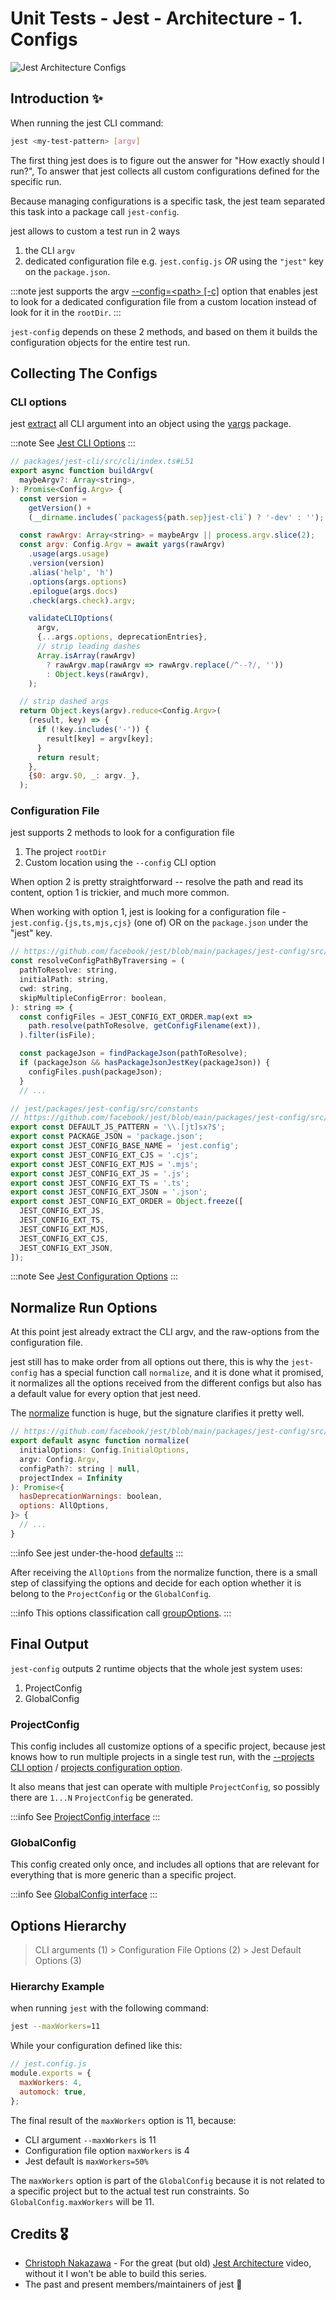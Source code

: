 # Unit Tests - Jest - Architecture - 1. Configs

![Jest Architecture Configs](/img/jest/1-architecture-configs.svg)

## Introduction ✨

When running the jest CLI command:

```bash
jest <my-test-pattern> [argv]

```

The first thing jest does is to figure out the answer for "How exactly should I run?", To answer that jest collects all custom configurations defined for the specific run.

Because managing configurations is a specific task, the jest team separated this task into a package call `jest-config`.

jest allows to custom a test run in 2 ways

1. the CLI `argv`
2. dedicated configuration file e.g. `jest.config.js` _OR_ using the `"jest"` key on the `package.json`.

:::note
jest supports the argv [--config=\<path\> [-c]](https://jestjs.io/docs/cli#--configpath) option
that enables jest to look for a dedicated configuration file from a custom location instead of look for it in the `rootDir`.
:::

`jest-config` depends on these 2 methods, and based on them it builds the configuration objects for the entire test run.

## Collecting The Configs

### CLI options

jest [extract](https://github.com/facebook/jest/blob/e21c5aba950f6019bbfde2f8233ac96d1fcaef42/packages/jest-cli/src/cli/index.ts#L51) all CLI argument into an object using the [yargs](https://github.com/yargs/yargs) package.

:::note
See [Jest CLI Options](https://jestjs.io/docs/cli)
:::

```js
// packages/jest-cli/src/cli/index.ts#L51
export async function buildArgv(
  maybeArgv?: Array<string>,
): Promise<Config.Argv> {
  const version =
    getVersion() +
    (__dirname.includes(`packages${path.sep}jest-cli`) ? '-dev' : '');

  const rawArgv: Array<string> = maybeArgv || process.argv.slice(2);
  const argv: Config.Argv = await yargs(rawArgv)
    .usage(args.usage)
    .version(version)
    .alias('help', 'h')
    .options(args.options)
    .epilogue(args.docs)
    .check(args.check).argv;

    validateCLIOptions(
      argv,
      {...args.options, deprecationEntries},
      // strip leading dashes
      Array.isArray(rawArgv)
        ? rawArgv.map(rawArgv => rawArgv.replace(/^--?/, ''))
        : Object.keys(rawArgv),
    );

  // strip dashed args
  return Object.keys(argv).reduce<Config.Argv>(
    (result, key) => {
      if (!key.includes('-')) {
        result[key] = argv[key];
      }
      return result;
    },
    {$0: argv.$0, _: argv._},
  );
```

### Configuration File

jest supports 2 methods to look for a configuration file

1. The project `rootDir`
2. Custom location using the `--config` CLI option

When option 2 is pretty straightforward -- resolve the path and read its content, option 1 is trickier, and much more common.

When working with option 1, jest is looking for a configuration file - `jest.config.{js,ts,mjs,cjs}` (one of) OR on the `package.json` under the "jest" key.

```js
// https://github.com/facebook/jest/blob/main/packages/jest-config/src/resolveConfigPath.ts#L67
const resolveConfigPathByTraversing = (
  pathToResolve: string,
  initialPath: string,
  cwd: string,
  skipMultipleConfigError: boolean,
): string => {
  const configFiles = JEST_CONFIG_EXT_ORDER.map(ext =>
    path.resolve(pathToResolve, getConfigFilename(ext)),
  ).filter(isFile);

  const packageJson = findPackageJson(pathToResolve);
  if (packageJson && hasPackageJsonJestKey(packageJson)) {
    configFiles.push(packageJson);
  }
  // ...

// jest/packages/jest-config/src/constants
// https://github.com/facebook/jest/blob/main/packages/jest-config/src/constants.ts
export const DEFAULT_JS_PATTERN = '\\.[jt]sx?$';
export const PACKAGE_JSON = 'package.json';
export const JEST_CONFIG_BASE_NAME = 'jest.config';
export const JEST_CONFIG_EXT_CJS = '.cjs';
export const JEST_CONFIG_EXT_MJS = '.mjs';
export const JEST_CONFIG_EXT_JS = '.js';
export const JEST_CONFIG_EXT_TS = '.ts';
export const JEST_CONFIG_EXT_JSON = '.json';
export const JEST_CONFIG_EXT_ORDER = Object.freeze([
  JEST_CONFIG_EXT_JS,
  JEST_CONFIG_EXT_TS,
  JEST_CONFIG_EXT_MJS,
  JEST_CONFIG_EXT_CJS,
  JEST_CONFIG_EXT_JSON,
]);
```

:::note
See [Jest Configuration Options](https://jestjs.io/docs/configuration)
:::

## Normalize Run Options

At this point jest already extract the CLI argv, and the raw-options from the configuration file.

jest still has to make order from all options out there, this is why the `jest-config` has a special function call `normalize`, and it is done what it promised, it normalizes all the options received from the different configs but also has a default value for every option that jest need.

The [normalize](https://github.com/facebook/jest/blob/main/packages/jest-config/src/normalize.ts#L485) function is huge, but the signature clarifies it pretty well.

```js
// https://github.com/facebook/jest/blob/main/packages/jest-config/src/normalize.ts#L485
export default async function normalize(
  initialOptions: Config.InitialOptions,
  argv: Config.Argv,
  configPath?: string | null,
  projectIndex = Infinity
): Promise<{
  hasDeprecationWarnings: boolean,
  options: AllOptions,
}> {
  // ...
}
```

:::info
See jest under-the-hood [defaults](https://github.com/facebook/jest/blob/main/packages/jest-config/src/Defaults.ts)
:::

After receiving the `AllOptions` from the normalize function, there is a small step of classifying the options and decide for each option whether it is belong to the `ProjectConfig` or the `GlobalConfig`.

:::info
This options classification call [groupOptions](https://github.com/facebook/jest/blob/main/packages/jest-config/src/index.ts#L110).
:::

## Final Output

`jest-config` outputs 2 runtime objects that the whole jest system uses:

1. ProjectConfig
2. GlobalConfig

### ProjectConfig

This config includes all customize options of a specific project, because jest knows how to run multiple projects in a single test run, with the [--projects CLI option](https://jestjs.io/docs/cli#--projects-path1--pathn) / [projects configuration option](https://jestjs.io/docs/configuration#projects-arraystring--projectconfig).

It also means that jest can operate with multiple `ProjectConfig`, so possibly there are `1...N` `ProjectConfig` be generated.

:::info
See [ProjectConfig interface](https://github.com/facebook/jest/blob/main/packages/jest-types/src/Config.ts#L421)
:::

### GlobalConfig

This config created only once, and includes all options that are relevant for everything that is more generic than a specific project.

:::info
See [GlobalConfig interface](https://github.com/facebook/jest/blob/main/packages/jest-types/src/Config.ts#357)
:::

## Options Hierarchy

> CLI arguments (1) > Configuration File Options (2) > Jest Default Options (3)

### Hierarchy Example

when running `jest` with the following command:

```bash
jest --maxWorkers=11
```

While your configuration defined like this:

```js
// jest.config.js
module.exports = {
  maxWorkers: 4,
  automock: true,
};
```

The final result of the `maxWorkers` option is 11, because:

- CLI argument `--maxWorkers` is 11
- Configuration file option `maxWorkers` is 4
- Jest default is `maxWorkers=50%`

The `maxWorkers` option is part of the `GlobalConfig` because it is not related to a specific project but to the actual test run constraints.
So `GlobalConfig.maxWorkers` will be 11.

## Credits 🎖️

- [Christoph Nakazawa](https://twitter.com/cpojer) - For the great (but old) [Jest Architecture](https://youtu.be/3YDiloj8_d0) video, without it I won't be able to build this series.
- The past and present members/maintainers of jest 🙏
